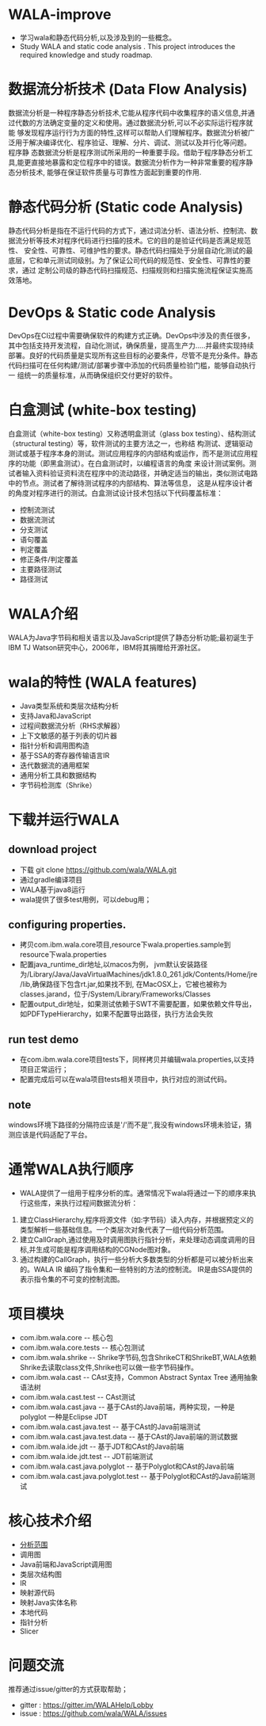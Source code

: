 # WALA-improve
 - 学习wala和静态代码分析,以及涉及到的一些概念。
 - Study WALA and static code analysis . This project introduces the required knowledge and study roadmap.
    
    
# 数据流分析技术 (Data Flow Analysis)

数据流分析是一种程序静态分析技术,它能从程序代码中收集程序的语义信息,并通过代数的方法确定变量的定义和使用。通过数据流分析,可以不必实际运行程序就能
够发现程序运行行为方面的特性,这样可以帮助人们理解程序。数据流分析被广泛用于解决编译优化、程序验证、理解、分片、调试、测试以及并行化等问题。 程序静
态数据流分析是程序测试所采用的一种重要手段。借助于程序静态分析工具,能更直接地暴露和定位程序中的错误。数据流分析作为一种非常重要的程序静态分析技术,
能够在保证软件质量与可靠性方面起到重要的作用.

# 静态代码分析 (Static code Analysis)

静态代码分析是指在不运行代码的方式下，通过词法分析、语法分析、控制流、数据流分析等技术对程序代码进行扫描的技术。它的目的是验证代码是否满足规范性、
安全性、可靠性、可维护性的要求。静态代码扫描处于分层自动化测试的最底层，它和单元测试同级别。为了保证公司代码的规范性、安全性、可靠性的要求，通过
定制公司级的静态代码扫描规范、扫描规则和扫描实施流程保证实施高效落地。

# DevOps & Static code Analysis

DevOps在CI过程中需要确保软件的构建方式正确。DevOps中涉及的责任很多，其中包括支持开发流程，自动化测试，确保质量，提高生产力.....并最终实现持续
部署。良好的代码质量是实现所有这些目标的必要条件，尽管不是充分条件。静态代码扫描可在任何构建/测试/部署步骤中添加的代码质量检验门槛，能够自动执行一
组统一的质量标准，从而确保组织交付更好的软件。

# 白盒测试 (white-box testing)

白盒测试（white-box testing）又称透明盒测试（glass box testing）、结构测试（structural testing）等，软件测试的主要方法之一，也称结
构测试、逻辑驱动测试或基于程序本身的测试。测试应用程序的内部结构或运作，而不是测试应用程序的功能（即黑盒测试）。在白盒测试时，以编程语言的角度
来设计测试案例。测试者输入资料验证资料流在程序中的流动路径，并确定适当的输出，类似测试电路中的节点。测试者了解待测试程序的内部结构、算法等信息，
这是从程序设计者的角度对程序进行的测试。白盒测试设计技术包括以下代码覆盖标准：    
 - 控制流测试
 - 数据流测试
 - 分支测试
 - 语句覆盖
 - 判定覆盖
 - 修正条件/判定覆盖
 - 主要路径测试
 - 路径测试

# WALA介绍
WALA为Java字节码和相关语言以及JavaScript提供了静态分析功能;最初诞生于IBM TJ Watson研究中心，2006年，IBM将其捐赠给开源社区。

# wala的特性 (WALA features)
 - Java类型系统和类层次结构分析
 - 支持Java和JavaScript
 - 过程间数据流分析（RHS求解器）
 - 上下文敏感的基于列表的切片器
 - 指针分析和调用图构造
 - 基于SSA的寄存器传输语言IR
 - 迭代数据流的通用框架
 - 通用分析工具和数据结构
 - 字节码检测库（Shrike）


# 下载并运行WALA
## download project
 - 下载 git clone https://github.com/wala/WALA.git
 - 通过gradle编译项目
 - WALA基于java8运行
 - wala提供了很多test用例，可以debug用；
 
## configuring properties.
 - 拷贝com.ibm.wala.core项目,resource下wala.properties.sample到resource下wala.properties
 - 配置java_runtime_dir地址,以macos为例，
   jvm默认安装路径为/Library/Java/JavaVirtualMachines/jdk1.8.0_261.jdk/Contents/Home/jre/lib,确保路径下包含rt.jar,如果找不到,
   在MacOSX上，它被也被称为classes.jarand，位于/System/Library/Frameworks/Classes
 - 配置output_dir地址，如果测试依赖于SWT不需要配置，如果依赖文件导出，如PDFTypeHierarchy，如果不配置导出路径，执行方法会失败
 
## run test demo
 - 在com.ibm.wala.core项目tests下，同样拷贝并编辑wala.properties,以支持项目正常运行；
 - 配置完成后可以在wala项目tests相关项目中，执行对应的测试代码。

## note
   windows环境下路径的分隔符应该是'/'而不是'\',我没有windows环境未验证，猜测应该是代码适配了平台。
   
# 通常WALA执行顺序
 - WALA提供了一组用于程序分析的库。通常情况下wala将通过一下的顺序来执行这些库，来执行过程间数据流分析：
 
 1. 建立ClassHierarchy,程序将源文件（如:字节码）读入内存，并根据预定义的类型解析一些基础信息。一个类层次对象代表了一组代码分析范围。
 2. 建立CallGraph,通过使用及时调用图执行指针分析，来处理动态调度调用的目标,并生成可能是程序调用结构的CGNode图对象。
 3. 通过构建的CallGraph，执行一些分析大多数类型的分析都是可以被分析出来的。WALA IR 编码了指令集和一些特别的方法的控制流。
    IR是由SSA提供的表示指令集的不可变的控制流图。
 
 # 项目模块
 - com.ibm.wala.core  -- 核心包
 - com.ibm.wala.core.tests -- 核心包测试
 - com.ibm.wala.shrike -- Shrike字节码,包含ShrikeCT和ShrikeBT,WALA依赖Shrike去读取class文件,Shrike也可以做一些字节码操作。
 - com.ibm.wala.cast -- CAst支持，Common Abstract Syntax Tree 通用抽象语法树
 - com.ibm.wala.cast.test -- CAst测试
 - com.ibm.wala.cast.java -- 基于CAst的Java前端，两种实现，一种是polyglot 一种是Eclipse JDT
 - com.ibm.wala.cast.java.test -- 基于CAst的Java前端测试
 - com.ibm.wala.cast.java.test.data -- 基于CAst的Java前端的测试数据
 - com.ibm.wala.ide.jdt -- 基于JDT和CAst的Java前端
 - com.ibm.wala.ide.jdt.test -- JDT前端测试
 - com.ibm.wala.cast.java.polyglot -- 基于Polyglot和CAst的Java前端
 - com.ibm.wala.cast.java.polyglot.test -- 基于Polyglot和CAst的Java前端测试
 

# 核心技术介绍
 - [分析范围](./doc/analysis-scope.md)
 - 调用图
 - Java前端和JavaScript调用图
 - 类层次结构图
 - IR
 - 映射源代码
 - 映射Java实体名称
 - 本地代码
 - 指针分析
 - Slicer
 
# 问题交流
 推荐通过issue/gitter的方式获取帮助；
 - gitter : https://gitter.im/WALAHelp/Lobby
 - issue  : https://github.com/wala/WALA/issues
  